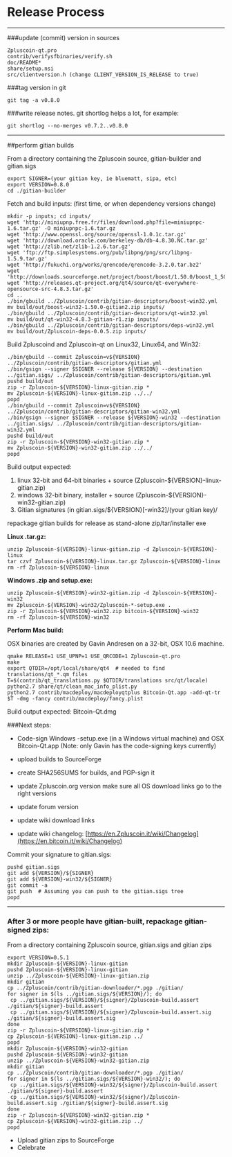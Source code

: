 Release Process
====================

* * *

###update (commit) version in sources


	Zpluscoin-qt.pro
	contrib/verifysfbinaries/verify.sh
	doc/README*
	share/setup.nsi
	src/clientversion.h (change CLIENT_VERSION_IS_RELEASE to true)

###tag version in git

	git tag -a v0.8.0

###write release notes. git shortlog helps a lot, for example:

	git shortlog --no-merges v0.7.2..v0.8.0

* * *

##perform gitian builds

 From a directory containing the Zpluscoin source, gitian-builder and gitian.sigs
  
	export SIGNER=(your gitian key, ie bluematt, sipa, etc)
	export VERSION=0.8.0
	cd ./gitian-builder

 Fetch and build inputs: (first time, or when dependency versions change)

	mkdir -p inputs; cd inputs/
	wget 'http://miniupnp.free.fr/files/download.php?file=miniupnpc-1.6.tar.gz' -O miniupnpc-1.6.tar.gz
	wget 'http://www.openssl.org/source/openssl-1.0.1c.tar.gz'
	wget 'http://download.oracle.com/berkeley-db/db-4.8.30.NC.tar.gz'
	wget 'http://zlib.net/zlib-1.2.6.tar.gz'
	wget 'ftp://ftp.simplesystems.org/pub/libpng/png/src/libpng-1.5.9.tar.gz'
	wget 'http://fukuchi.org/works/qrencode/qrencode-3.2.0.tar.bz2'
	wget 'http://downloads.sourceforge.net/project/boost/boost/1.50.0/boost_1_50_0.tar.bz2'
	wget 'http://releases.qt-project.org/qt4/source/qt-everywhere-opensource-src-4.8.3.tar.gz'
	cd ..
	./bin/gbuild ../Zpluscoin/contrib/gitian-descriptors/boost-win32.yml
	mv build/out/boost-win32-1.50.0-gitian2.zip inputs/
	./bin/gbuild ../Zpluscoin/contrib/gitian-descriptors/qt-win32.yml
	mv build/out/qt-win32-4.8.3-gitian-r1.zip inputs/
	./bin/gbuild ../Zpluscoin/contrib/gitian-descriptors/deps-win32.yml
	mv build/out/Zpluscoin-deps-0.0.5.zip inputs/

 Build Zpluscoind and Zpluscoin-qt on Linux32, Linux64, and Win32:
  
	./bin/gbuild --commit Zpluscoin=v${VERSION} ../Zpluscoin/contrib/gitian-descriptors/gitian.yml
	./bin/gsign --signer $SIGNER --release ${VERSION} --destination ../gitian.sigs/ ../Zpluscoin/contrib/gitian-descriptors/gitian.yml
	pushd build/out
	zip -r Zpluscoin-${VERSION}-linux-gitian.zip *
	mv Zpluscoin-${VERSION}-linux-gitian.zip ../../
	popd
	./bin/gbuild --commit Zpluscoin=v${VERSION} ../Zpluscoin/contrib/gitian-descriptors/gitian-win32.yml
	./bin/gsign --signer $SIGNER --release ${VERSION}-win32 --destination ../gitian.sigs/ ../Zpluscoin/contrib/gitian-descriptors/gitian-win32.yml
	pushd build/out
	zip -r Zpluscoin-${VERSION}-win32-gitian.zip *
	mv Zpluscoin-${VERSION}-win32-gitian.zip ../../
	popd

  Build output expected:

  1. linux 32-bit and 64-bit binaries + source (Zpluscoin-${VERSION}-linux-gitian.zip)
  2. windows 32-bit binary, installer + source (Zpluscoin-${VERSION}-win32-gitian.zip)
  3. Gitian signatures (in gitian.sigs/${VERSION}[-win32]/(your gitian key)/

repackage gitian builds for release as stand-alone zip/tar/installer exe

**Linux .tar.gz:**

	unzip Zpluscoin-${VERSION}-linux-gitian.zip -d Zpluscoin-${VERSION}-linux
	tar czvf Zpluscoin-${VERSION}-linux.tar.gz Zpluscoin-${VERSION}-linux
	rm -rf Zpluscoin-${VERSION}-linux

**Windows .zip and setup.exe:**

	unzip Zpluscoin-${VERSION}-win32-gitian.zip -d Zpluscoin-${VERSION}-win32
	mv Zpluscoin-${VERSION}-win32/Zpluscoin-*-setup.exe .
	zip -r Zpluscoin-${VERSION}-win32.zip bitcoin-${VERSION}-win32
	rm -rf Zpluscoin-${VERSION}-win32

**Perform Mac build:**

  OSX binaries are created by Gavin Andresen on a 32-bit, OSX 10.6 machine.

	qmake RELEASE=1 USE_UPNP=1 USE_QRCODE=1 Zpluscoin-qt.pro
	make
	export QTDIR=/opt/local/share/qt4  # needed to find translations/qt_*.qm files
	T=$(contrib/qt_translations.py $QTDIR/translations src/qt/locale)
	python2.7 share/qt/clean_mac_info_plist.py
	python2.7 contrib/macdeploy/macdeployqtplus Bitcoin-Qt.app -add-qt-tr $T -dmg -fancy contrib/macdeploy/fancy.plist

 Build output expected: Bitcoin-Qt.dmg

###Next steps:

* Code-sign Windows -setup.exe (in a Windows virtual machine) and
  OSX Bitcoin-Qt.app (Note: only Gavin has the code-signing keys currently)

* upload builds to SourceForge

* create SHA256SUMS for builds, and PGP-sign it

* update Zpluscoin.org version
  make sure all OS download links go to the right versions

* update forum version

* update wiki download links

* update wiki changelog: [https://en.Zpluscoin.it/wiki/Changelog](https://en.bitcoin.it/wiki/Changelog)

Commit your signature to gitian.sigs:

	pushd gitian.sigs
	git add ${VERSION}/${SIGNER}
	git add ${VERSION}-win32/${SIGNER}
	git commit -a
	git push  # Assuming you can push to the gitian.sigs tree
	popd

-------------------------------------------------------------------------

### After 3 or more people have gitian-built, repackage gitian-signed zips:

From a directory containing Zpluscoin source, gitian.sigs and gitian zips

	export VERSION=0.5.1
	mkdir Zpluscoin-${VERSION}-linux-gitian
	pushd Zpluscoin-${VERSION}-linux-gitian
	unzip ../Zpluscoin-${VERSION}-linux-gitian.zip
	mkdir gitian
	cp ../Zpluscoin/contrib/gitian-downloader/*.pgp ./gitian/
	for signer in $(ls ../gitian.sigs/${VERSION}/); do
	 cp ../gitian.sigs/${VERSION}/${signer}/Zpluscoin-build.assert ./gitian/${signer}-build.assert
	 cp ../gitian.sigs/${VERSION}/${signer}/Zpluscoin-build.assert.sig ./gitian/${signer}-build.assert.sig
	done
	zip -r Zpluscoin-${VERSION}-linux-gitian.zip *
	cp Zpluscoin-${VERSION}-linux-gitian.zip ../
	popd
	mkdir Zpluscoin-${VERSION}-win32-gitian
	pushd Zpluscoin-${VERSION}-win32-gitian
	unzip ../Zpluscoin-${VERSION}-win32-gitian.zip
	mkdir gitian
	cp ../Zpluscoin/contrib/gitian-downloader/*.pgp ./gitian/
	for signer in $(ls ../gitian.sigs/${VERSION}-win32/); do
	 cp ../gitian.sigs/${VERSION}-win32/${signer}/Zpluscoin-build.assert ./gitian/${signer}-build.assert
	 cp ../gitian.sigs/${VERSION}-win32/${signer}/Zpluscoin-build.assert.sig ./gitian/${signer}-build.assert.sig
	done
	zip -r Zpluscoin-${VERSION}-win32-gitian.zip *
	cp Zpluscoin-${VERSION}-win32-gitian.zip ../
	popd

- Upload gitian zips to SourceForge
- Celebrate 
